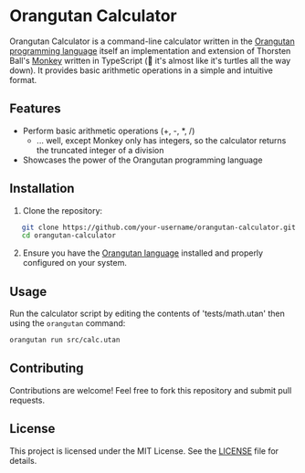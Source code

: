 # Orangutan Calculator

Orangutan Calculator is a command-line calculator written in the [Orangutan programming language](https://github.com/emilkloeden/orangutan) itself an implementation and extension of Thorsten Ball's [Monkey](https://monkeylang.org/) written in TypeScript (🐢 it's almost like it's turtles all the way down). It provides basic arithmetic operations in a simple and intuitive format.

## Features

- Perform basic arithmetic operations (+, -, \*, /)
  - ... well, except Monkey only has integers, so the calculator returns the truncated integer of a division
- Showcases the power of the Orangutan programming language

## Installation

1. Clone the repository:

```bash
   git clone https://github.com/your-username/orangutan-calculator.git
   cd orangutan-calculator
```

2. Ensure you have the [Orangutan language](https://github.com/emilkloeden/orangutan) installed and properly configured on your system.

## Usage

Run the calculator script by editing the contents of 'tests/math.utan' then using the `orangutan` command:

```bash
orangutan run src/calc.utan
```

## Contributing

Contributions are welcome! Feel free to fork this repository and submit pull requests.

## License

This project is licensed under the MIT License. See the [LICENSE](LICENSE) file for details.

